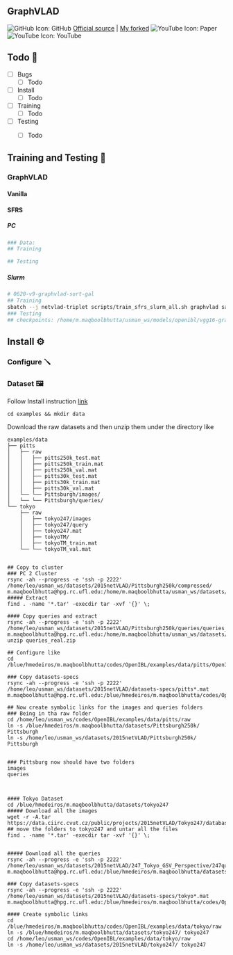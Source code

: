 ## GraphVLAD

![GitHub Icon](https://img.icons8.com/fluent/24/000000/github.png): GitHub [Official source](https://github.com/yxgeee/OpenIBL) | [My forked](https://github.com/UsmanMaqbool/OpenIBL)
![YouTube Icon](https://img.icons8.com/fluent/24/000000/pdf.png): Paper
![YouTube Icon](https://img.icons8.com/fluent/24/000000/youtube-play.png): YouTube

## Todo 📝

- [ ] Bugs
    - [ ] Todo
- [ ] Install
    - [ ] Todo
- [ ] Training
    - [ ] Todo
- [ ] Testing
    - [ ] Todo



## Training and Testing 🚀
### GraphVLAD
#### Vanilla
#### SFRS




##### PC

```sh
### Data: 
## Training

## Testing

```
##### Slurm

```sh
# 0620-v9-graphvlad-sort-gal 
## Training
sbatch --j netvlad-triplet scripts/train_sfrs_slurm_all.sh graphvlad sare_ind vgg16 pitts 30k
### Testing
## checkpoints: /home/m.maqboolbhutta/usman_ws/models/openibl/vgg16-graphvlad-sare_ind-pitts30k-lr0.01-tuple4-19-Jun

```

## Install ⚙️

### Configure 🪛

### Dataset 🖼️

Follow Install instruction [link](https://github.com/yxgeee/OpenIBL/blob/master/docs/INSTALL.md)

```shell
cd examples && mkdir data
```
Download the raw datasets and then unzip them under the directory like
```shell
examples/data
├── pitts
│   ├── raw
│   │   ├── pitts250k_test.mat
│   │   ├── pitts250k_train.mat
│   │   ├── pitts250k_val.mat
│   │   ├── pitts30k_test.mat
│   │   ├── pitts30k_train.mat
│   │   ├── pitts30k_val.mat
│   └── └── Pittsburgh/images/
│   └── └── Pittsburgh/queries/
└── tokyo
    ├── raw
    │   ├── tokyo247/images
    │   ├── tokyo247/query    
    │   ├── tokyo247.mat
    │   ├── tokyoTM/
    │   ├── tokyoTM_train.mat
    └── └── tokyoTM_val.mat


## Copy to cluster
### PC 2 Cluster
rsync -ah --progress -e 'ssh -p 2222' /home/leo/usman_ws/datasets/2015netVLAD/Pittsburgh250k/compressed/ m.maqboolbhutta@hpg.rc.ufl.edu:/home/m.maqboolbhutta/usman_ws/datasets/Pittsburgh250k/images/
##### Extract
find . -name '*.tar' -execdir tar -xvf '{}' \;

#### Copy queries and extract
rsync -ah --progress -e 'ssh -p 2222' /home/leo/usman_ws/datasets/2015netVLAD/Pittsburgh250k/queries/queries_real.zip m.maqboolbhutta@hpg.rc.ufl.edu:/home/m.maqboolbhutta/usman_ws/datasets/Pittsburgh250k/queries/
unzip queries_real.zip

## Configure like
cd /blue/hmedeiros/m.maqboolbhutta/codes/OpenIBL/examples/data/pitts/OpenIBL/examples/data/pitts/raw/

### Copy datasets-specs
rsync -ah --progress -e 'ssh -p 2222' /home/leo/usman_ws/datasets/2015netVLAD/datasets-specs/pitts*.mat m.maqboolbhutta@hpg.rc.ufl.edu:/blue/hmedeiros/m.maqboolbhutta/codes/OpenIBL/examples/data/pitts/OpenIBL/examples/data/pitts/raw/

## Now create symbolic links for the images and queries folders
### Being in tha raw folder
cd /home/leo/usman_ws/codes/OpenIBL/examples/data/pitts/raw
ln -s /blue/hmedeiros/m.maqboolbhutta/datasets/Pittsburgh250k/ Pittsburgh
ln -s /home/leo/usman_ws/datasets/2015netVLAD/Pittsburgh250k/ Pittsburgh 


### Pittsburg now should have two folders
images
queries



#### Tokyo Dataset
cd /blue/hmedeiros/m.maqboolbhutta/datasets/tokyo247
##### Download all the images
wget -r -A.tar https://data.ciirc.cvut.cz/public/projects/2015netVLAD/Tokyo247/database_gsv_vga/
## move the folders to tokyo247 and untar all the files
find . -name '*.tar' -execdir tar -xvf '{}' \;


##### Download all the queries
rsync -ah --progress -e 'ssh -p 2222' /home/leo/usman_ws/datasets/2015netVLAD/247_Tokyo_GSV_Perspective/247query_v3.zip m.maqboolbhutta@hpg.rc.ufl.edu:/blue/hmedeiros/m.maqboolbhutta/datasets/tokyo247/

### Copy datasets-specs
rsync -ah --progress -e 'ssh -p 2222' /home/leo/usman_ws/datasets/2015netVLAD/datasets-specs/tokyo*.mat m.maqboolbhutta@hpg.rc.ufl.edu:/blue/hmedeiros/m.maqboolbhutta/codes/OpenIBL/examples/data/tokyo/raw/

#### Create symbolic links
cd /blue/hmedeiros/m.maqboolbhutta/codes/OpenIBL/examples/data/tokyo/raw
ln -s /blue/hmedeiros/m.maqboolbhutta/datasets/tokyo247/ tokyo247
cd /home/leo/usman_ws/codes/OpenIBL/examples/data/tokyo/raw
ln -s /home/leo/usman_ws/datasets/2015netVLAD/tokyo247/ tokyo247
```